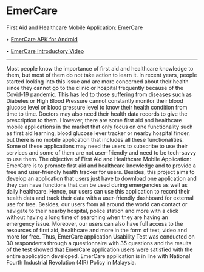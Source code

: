 # EmerCare

First Aid and Healthcare Mobile Application: EmerCare

• [EmerCare APK for Android][EmerCare APK]

• [EmerCare Introductory Video][EmerCare Introductory Video]

---

Most people know the importance of first aid and healthcare knowledge to them, but most of them do not take action to learn it. In recent years, people started looking into this issue and are more concerned about their health since they cannot go to the clinic or hospital frequently because of the Covid-19 pandemic. This has led to those suffering from diseases such as Diabetes or High Blood Pressure cannot constantly monitor their blood glucose level or blood pressure level to know their health condition from time to time. Doctors may also need their health data records to give the prescription to them. However, there are some first aid and healthcare mobile applications in the market that only focus on one functionality such as first aid learning, blood glucose lever tracker or nearby hospital finder, but there is no mobile application that includes all these functionalities. Some of these applications may need the users to subscribe to use their services and some of them are not user-friendly and need to be tech-savvy to use them. The objective of First Aid and Healthcare Mobile Application: EmerCare is to promote first aid and healthcare knowledge and to provide a free and user-friendly health tracker for users. Besides, this project aims to develop an application that users just have to download one application and they can have functions that can be used during emergencies as well as daily healthcare. Hence, our users can use this application to record their health data and track their data with a user-friendly dashboard for external use for free. Besides, our users from all around the world can contact or navigate to their nearby hospital, police station and more with a click without having a long time of searching when they are having an emergency issue. Moreover, our users can also have full access to the resources of first aid, healthcare and more in the form of text, video and more for free. Thus, EmerCare application Usability Test was conducted on 30 respondents through a questionnaire with 35 questions and the results of the test showed that EmerCare application users were satisfied with the entire application developed. EmerCare application is in line with National Fourth Industrial Revolution (4IR) Policy in Malaysia.

[EmerCare APK]: https://github.com/JunMingTeh-2018/EmerCare/raw/master/EmerCare.apk
[EmerCare Introductory Video]: https://www.youtube.com/watch?v=uvxcNpCLmwA
